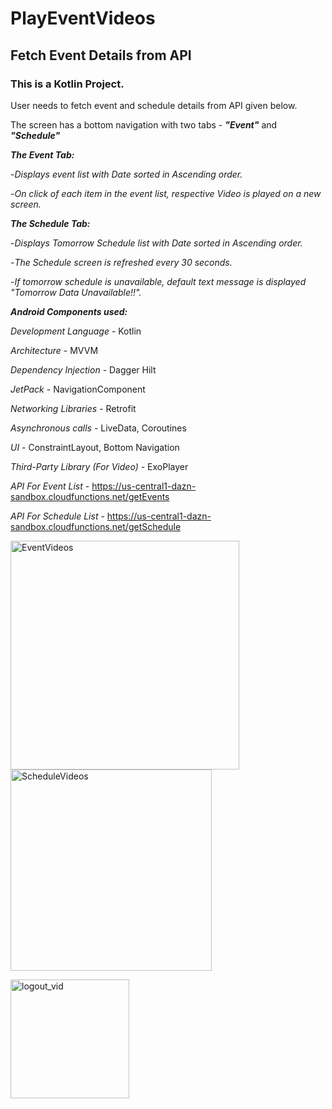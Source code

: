 # PlayEventVideos
## Fetch Event Details from API

### This is a Kotlin Project.
User needs to fetch event and schedule details from API given below.

The screen has a bottom navigation with two tabs - ***"Event"*** and ***"Schedule"***

***The Event Tab:***

-*Displays event list with Date sorted in Ascending order.*

-*On click of each item in the event list, respective Video is played on a new screen.*

***The Schedule Tab:***  

-*Displays Tomorrow Schedule list with Date sorted in Ascending order.*

-*The Schedule screen is refreshed every 30 seconds.*

-*If tomorrow schedule is unavailable, default text message is displayed "Tomorrow Data Unavailable!!".*

***Android Components used:***

*Development Language* - Kotlin

*Architecture* - MVVM

*Dependency Injection* - Dagger Hilt

*JetPack* - NavigationComponent

*Networking Libraries* - Retrofit

*Asynchronous calls* - LiveData, Coroutines

*UI* - ConstraintLayout, Bottom Navigation

*Third-Party Library (For Video)* - ExoPlayer

*API For Event List* - https://us-central1-dazn-sandbox.cloudfunctions.net/getEvents

*API For Schedule List* - https://us-central1-dazn-sandbox.cloudfunctions.net/getSchedule


<img width="366" alt="EventVideos" src="https://user-images.githubusercontent.com/16866972/138211697-efc4dc40-10c8-4fe6-bd0a-a5947134ea80.PNG"> <img width="322" alt="ScheduleVideos" src="https://user-images.githubusercontent.com/16866972/138211710-1d354809-ea87-4da9-b1ba-ac0628ba0045.PNG">

<img width="190" alt="logout_vid" src="https://user-images.githubusercontent.com/16866972/138211732-1671e9fd-d295-4d4e-b38f-935c561f592b.PNG">



